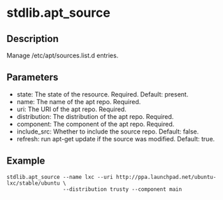 # stdlib.apt_source

## Description

Manage /etc/apt/sources.list.d entries.

## Parameters

* state: The state of the resource. Required. Default: present.
* name: The name of the apt repo. Required.
* uri: The URI of the apt repo. Required.
* distribution: The distribution of the apt repo. Required.
* component: The component of the apt repo. Required.
* include_src: Whether to include the source repo. Default: false.
* refresh: run apt-get update if the source was modified. Default: true.

## Example

```shell
stdlib.apt_source --name lxc --uri http://ppa.launchpad.net/ubuntu-lxc/stable/ubuntu \
                  --distribution trusty --component main
```

